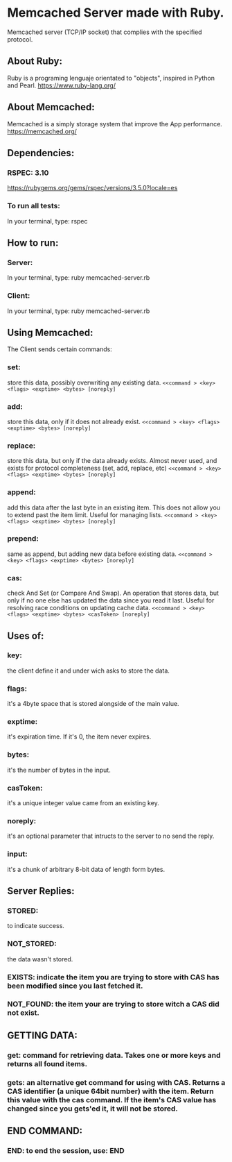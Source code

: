 # Memcached Server made with Ruby.

Memcached server (TCP/IP socket) that complies with the specified protocol.

## About Ruby: 
Ruby is a programing lenguaje orientated to "objects", inspired in Python and Pearl.
https://www.ruby-lang.org/

## About Memcached:
Memcached is a simply storage system that improve the App performance.
https://memcached.org/

## Dependencies:

### RSPEC: 3.10
https://rubygems.org/gems/rspec/versions/3.5.0?locale=es

### To run all tests:
In your terminal, type: rspec

## How to run:
### Server:
In your terminal, type: ruby memcached-server.rb <hostname> <port>
### Client:
In your terminal, type: ruby memcached-server.rb <hostname> <port>

## Using Memcached:
The Client sends certain commands:

### set:
store this data, possibly overwriting any existing data.
```<<command > <key> <flags> <exptime> <bytes> [noreply]```

### add: 
store this data, only if it does not already exist.
```<<command > <key> <flags> <exptime> <bytes> [noreply]```

### replace: 
store this data, but only if the data already exists. Almost never used, and exists for protocol completeness (set, add, replace, etc)
```<<command > <key> <flags> <exptime> <bytes> [noreply]```

### append: 
add this data after the last byte in an existing item. This does not allow you to extend past the item limit. Useful for managing lists.
```<<command > <key> <flags> <exptime> <bytes> [noreply]```

### prepend: 
same as append, but adding new data before existing data.
```<<command > <key> <flags> <exptime> <bytes> [noreply]```

### cas: 
check And Set (or Compare And Swap). An operation that stores data, but only if no one else has updated the data since you read it last. Useful for resolving race conditions on updating cache data.
```<<command > <key> <flags> <exptime> <bytes> <casToken> [noreply]```

## Uses of:

### key: 
the client define it and under wich asks to store the data.

### flags: 
it's a 4byte space that is stored alongside of the main value.

### exptime: 
it's expiration time. If it's 0, the item never expires.

### bytes: 
it's the number of bytes in the input.

### casToken: 
it's a unique integer value came from an existing key.

### noreply: 
it's an optional parameter that intructs to the server to no send the reply.

### input: 
it's a chunk of arbitrary 8-bit data of length form bytes.

## Server Replies:

### STORED: 
to indicate success.

### NOT_STORED: 
the data wasn't stored.

### EXISTS: indicate the item you are trying to store with CAS has been modified since you last fetched it.

### NOT_FOUND: the item your are trying to store witch a CAS did not exist.

## GETTING DATA:

### get: command for retrieving data. Takes one or more keys and returns all found items.

### gets: an alternative get command for using with CAS. Returns a CAS identifier (a unique 64bit number) with the item. Return this value with the cas command. If the item's CAS value has changed since you gets'ed it, it will not be stored.

## END COMMAND:

### END: to end the session, use: END